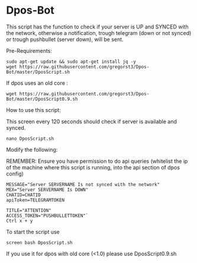 # Dpos-Bot

This script has the function to check if your server is UP and SYNCED with the network, otherwise a notification, trough telegram (down or not synced) or trough pushbullet (server down), will be sent.

Pre-Requirements:

```
sudo apt-get update && sudo apt-get install jq -y
wget https://raw.githubusercontent.com/gregorst3/Dpos-Bot/master/DposScript.sh
```
If dpos uses an old core :
```
wget https://raw.githubusercontent.com/gregorst3/Dpos-Bot/master/DposScript0.9.sh
```

How to use this script:

This screen every 120 seconds should check if server is available and synced.

`nano DposScript.sh`

Modify the following:

REMEMBER: Ensure you have permission to do api queries (whitelist the ip of the machine where this script is running, into the api section of dpos config)

```SRV=IPSERVER:PORT
MESSAGE="Server SERVERNAME Is not synced with the network"
MEX="Server SERVERNAME Is DOWN"
CHATID=CHATID
apiToken=TELEGRAMTOKEN

TITLE="ATTENTION"
ACCESS_TOKEN="PUSHBULLETTOKEN"`
Ctrl x + y
```
To start the script use 
```
screen bash DposScript.sh
```
If you use it for dpos with old core (<1.0) please use DposScript0.9.sh
